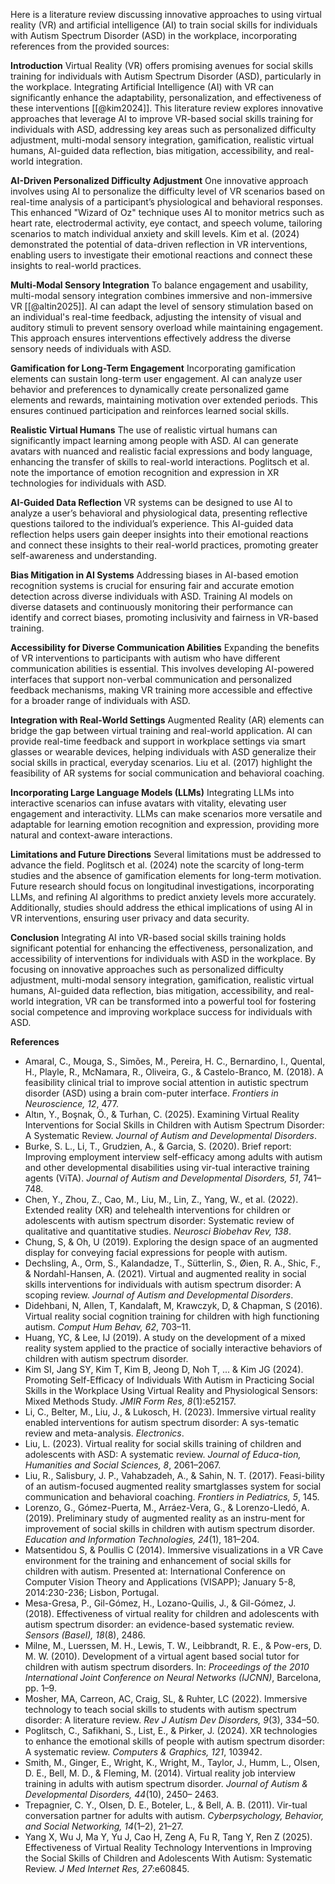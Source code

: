 Here is a literature review discussing innovative approaches to using virtual reality (VR) and artificial intelligence (AI) to train social skills for individuals with Autism Spectrum Disorder (ASD) in the workplace, incorporating references from the provided sources:

**Introduction** Virtual Reality (VR) offers promising avenues for social skills training for individuals with Autism Spectrum Disorder (ASD), particularly in the workplace. Integrating Artificial Intelligence (AI) with VR can significantly enhance the adaptability, personalization, and effectiveness of these interventions [[@kim2024]]. This literature review explores innovative approaches that leverage AI to improve VR-based social skills training for individuals with ASD, addressing key areas such as personalized difficulty adjustment, multi-modal sensory integration, gamification, realistic virtual humans, AI-guided data reflection, bias mitigation, accessibility, and real-world integration.

**AI-Driven Personalized Difficulty Adjustment** One innovative approach involves using AI to personalize the difficulty level of VR scenarios based on real-time analysis of a participant’s physiological and behavioral responses. This enhanced "Wizard of Oz" technique uses AI to monitor metrics such as heart rate, electrodermal activity, eye contact, and speech volume, tailoring scenarios to match individual anxiety and skill levels. Kim et al. (2024) demonstrated the potential of data-driven reflection in VR interventions, enabling users to investigate their emotional reactions and connect these insights to real-world practices.

**Multi-Modal Sensory Integration** To balance engagement and usability, multi-modal sensory integration combines immersive and non-immersive VR [[@altin2025]]. AI can adapt the level of sensory stimulation based on an individual's real-time feedback, adjusting the intensity of visual and auditory stimuli to prevent sensory overload while maintaining engagement. This approach ensures interventions effectively address the diverse sensory needs of individuals with ASD.

**Gamification for Long-Term Engagement** Incorporating gamification elements can sustain long-term user engagement. AI can analyze user behavior and preferences to dynamically create personalized game elements and rewards, maintaining motivation over extended periods. This ensures continued participation and reinforces learned social skills.

**Realistic Virtual Humans** The use of realistic virtual humans can significantly impact learning among people with ASD. AI can generate avatars with nuanced and realistic facial expressions and body language, enhancing the transfer of skills to real-world interactions. Poglitsch et al. note the importance of emotion recognition and expression in XR technologies for individuals with ASD.

**AI-Guided Data Reflection** VR systems can be designed to use AI to analyze a user’s behavioral and physiological data, presenting reflective questions tailored to the individual’s experience. This AI-guided data reflection helps users gain deeper insights into their emotional reactions and connect these insights to their real-world practices, promoting greater self-awareness and understanding.

**Bias Mitigation in AI Systems** Addressing biases in AI-based emotion recognition systems is crucial for ensuring fair and accurate emotion detection across diverse individuals with ASD. Training AI models on diverse datasets and continuously monitoring their performance can identify and correct biases, promoting inclusivity and fairness in VR-based training.

**Accessibility for Diverse Communication Abilities** Expanding the benefits of VR interventions to participants with autism who have different communication abilities is essential. This involves developing AI-powered interfaces that support non-verbal communication and personalized feedback mechanisms, making VR training more accessible and effective for a broader range of individuals with ASD.

**Integration with Real-World Settings** Augmented Reality (AR) elements can bridge the gap between virtual training and real-world application. AI can provide real-time feedback and support in workplace settings via smart glasses or wearable devices, helping individuals with ASD generalize their social skills in practical, everyday scenarios. Liu et al. (2017) highlight the feasibility of AR systems for social communication and behavioral coaching.

**Incorporating Large Language Models (LLMs)** Integrating LLMs into interactive scenarios can infuse avatars with vitality, elevating user engagement and interactivity. LLMs can make scenarios more versatile and adaptable for learning emotion recognition and expression, providing more natural and context-aware interactions.

**Limitations and Future Directions** Several limitations must be addressed to advance the field. Poglitsch et al. (2024) note the scarcity of long-term studies and the absence of gamification elements for long-term motivation. Future research should focus on longitudinal investigations, incorporating LLMs, and refining AI algorithms to predict anxiety levels more accurately. Additionally, studies should address the ethical implications of using AI in VR interventions, ensuring user privacy and data security.

**Conclusion** Integrating AI into VR-based social skills training holds significant potential for enhancing the effectiveness, personalization, and accessibility of interventions for individuals with ASD in the workplace. By focusing on innovative approaches such as personalized difficulty adjustment, multi-modal sensory integration, gamification, realistic virtual humans, AI-guided data reflection, bias mitigation, accessibility, and real-world integration, VR can be transformed into a powerful tool for fostering social competence and improving workplace success for individuals with ASD.

**References**

- Amaral, C., Mouga, S., Simões, M., Pereira, H. C., Bernardino, I., Quental, H., Playle, R., McNamara, R., Oliveira, G., & Castelo-Branco, M. (2018). A feasibility clinical trial to improve social attention in autistic spectrum disorder (ASD) using a brain com-puter interface. _Frontiers in Neuroscience, 12_, 477.
- Altın, Y., Boşnak, Ö., & Turhan, C. (2025). Examining Virtual Reality Interventions for Social Skills in Children with Autism Spectrum Disorder: A Systematic Review. _Journal of Autism and Developmental Disorders_.
- Burke, S. L., Li, T., Grudzien, A., & Garcia, S. (2020). Brief report: Improving employment interview self-efficacy among adults with autism and other developmental disabilities using vir-tual interactive training agents (ViTA). _Journal of Autism and Developmental Disorders, 51_, 741–748.
- Chen, Y., Zhou, Z., Cao, M., Liu, M., Lin, Z., Yang, W., et al. (2022). Extended reality (XR) and telehealth interventions for children or adolescents with autism spectrum disorder: Systematic review of qualitative and quantitative studies. _Neurosci Biobehav Rev, 138_.
- Chung, S, & Oh, U (2019). Exploring the design space of an augmented display for conveying facial expressions for people with autism.
- Dechsling, A., Orm, S., Kalandadze, T., Sütterlin, S., Øien, R. A., Shic, F., & Nordahl-Hansen, A. (2021). Virtual and augmented reality in social skills interventions for individuals with autism spectrum disorder: A scoping review. _Journal of Autism and Developmental Disorders_.
- Didehbani, N, Allen, T, Kandalaft, M, Krawczyk, D, & Chapman, S (2016). Virtual reality social cognition training for children with high functioning autism. _Comput Hum Behav, 62_, 703–11.
- Huang, YC, & Lee, IJ (2019). A study on the development of a mixed reality system applied to the practice of socially interactive behaviors of children with autism spectrum disorder.
- Kim SI, Jang SY, Kim T, Kim B, Jeong D, Noh T, ... & Kim JG (2024). Promoting Self-Efficacy of Individuals With Autism in Practicing Social Skills in the Workplace Using Virtual Reality and Physiological Sensors: Mixed Methods Study. _JMIR Form Res, 8_(1):e52157.
- Li, C., Belter, M., Liu, J., & Lukosch, H. (2023). Immersive virtual reality enabled interventions for autism spectrum disorder: A sys-tematic review and meta-analysis. _Electronics_.
- Liu, L. (2023). Virtual reality for social skills training of children and adolescents with ASD: A systematic review. _Journal of Educa-tion, Humanities and Social Sciences, 8_, 2061–2067.
- Liu, R., Salisbury, J. P., Vahabzadeh, A., & Sahin, N. T. (2017). Feasi-bility of an autism-focused augmented reality smartglasses system for social communication and behavioral coaching. _Frontiers in Pediatrics, 5_, 145.
- Lorenzo, G., Gómez-Puerta, M., Arráez-Vera, G., & Lorenzo-Lledó, A. (2019). Preliminary study of augmented reality as an instru-ment for improvement of social skills in children with autism spectrum disorder. _Education and Information Technologies, 24_(1), 181–204.
- Matsentidou S, & Poullis C (2014). Immersive visualizations in a VR Cave environment for the training and enhancement of social skills for children with autism. Presented at: International Conference on Computer Vision Theory and Applications (VISAPP); January 5-8, 2014:230-236; Lisbon, Portugal.
- Mesa-Gresa, P., Gil-Gómez, H., Lozano-Quilis, J., & Gil-Gómez, J. (2018). Effectiveness of virtual reality for children and adolescents with autism spectrum disorder: an evidence-based systematic review. _Sensors (Basel), 18_(8), 2486.
- Milne, M., Luerssen, M. H., Lewis, T. W., Leibbrandt, R. E., & Pow-ers, D. M. W. (2010). Development of a virtual agent based social tutor for children with autism spectrum disorders. In: _Proceedings of the 2010 International Joint Conference on Neural Networks (IJCNN)_, Barcelona, pp. 1–9.
- Mosher, MA, Carreon, AC, Craig, SL, & Ruhter, LC (2022). Immersive technology to teach social skills to students with autism spectrum disorder: A literature review. _Rev J Autism Dev Disorders, 9_(3), 334–50.
- Poglitsch, C., Safikhani, S., List, E., & Pirker, J. (2024). XR technologies to enhance the emotional skills of people with autism spectrum disorder: A systematic review. _Computers & Graphics, 121_, 103942.
- Smith, M., Ginger, E., Wright, K., Wright, M., Taylor, J., Humm, L., Olsen, D. E., Bell, M. D., & Fleming, M. (2014). Virtual reality job interview training in adults with autism spectrum disorder. _Journal of Autism & Developmental Disorders, 44_(10), 2450– 2463.
- Trepagnier, C. Y., Olsen, D. E., Boteler, L., & Bell, A. B. (2011). Vir-tual conversation partner for adults with autism. _Cyberpsychology, Behavior, and Social Networking, 14_(1–2), 21–27.
- Yang X, Wu J, Ma Y, Yu J, Cao H, Zeng A, Fu R, Tang Y, Ren Z (2025). Effectiveness of Virtual Reality Technology Interventions in Improving the Social Skills of Children and Adolescents With Autism: Systematic Review. _J Med Internet Res, 27_:e60845.

